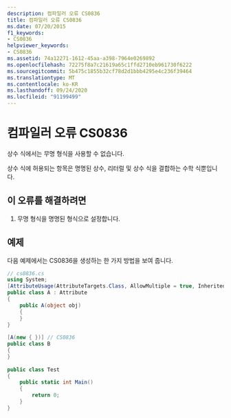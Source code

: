 ```yaml
---
description: 컴파일러 오류 CS0836
title: 컴파일러 오류 CS0836
ms.date: 07/20/2015
f1_keywords:
- CS0836
helpviewer_keywords:
- CS0836
ms.assetid: 74a12271-1612-45aa-a398-7964e0269892
ms.openlocfilehash: 72275f8a7c21619a65c1ffd2710eb961730f6222
ms.sourcegitcommit: 5b475c1855b32cf78d2d1bbb4295e4c236f39464
ms.translationtype: MT
ms.contentlocale: ko-KR
ms.lasthandoff: 09/24/2020
ms.locfileid: "91199499"
---
```

# <a name="compiler-error-cs0836"></a>컴파일러 오류 CS0836

상수 식에서는 무명 형식을 사용할 수 없습니다.  
  
 상수 식에 허용되는 항목은 명명된 상수, 리터럴 및 상수 식을 결합하는 수학 식뿐입니다.  
  
## <a name="to-correct-this-error"></a>이 오류를 해결하려면  
  
1. 무명 형식을 명명된 형식으로 설정합니다.  
  
## <a name="example"></a>예제  

 다음 예제에서는 CS0836을 생성하는 한 가지 방법을 보여 줍니다.  
  
```csharp  
// cs0836.cs  
using System;  
[AttributeUsage(AttributeTargets.Class, AllowMultiple = true, Inherited = false)]  
public class A : Attribute  
{  
    public A(object obj)  
    {  
    }  
}  
  
[A(new { })] // CS0836  
public class B  
{  
}  
  
public class Test  
{  
    public static int Main()  
    {
        return 0;  
    }  
}  
```

